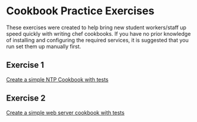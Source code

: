 Cookbook Practice Exercises
===========================
These exercises were created to help bring new student workers/staff up 
speed quickly with writing chef cookbooks.  If you have no prior knowledge 
of installing and configuring the required services, it is suggested that 
you run set them up manually first.

Exercise 1
----------
[Create a simple NTP Cookbook with tests](EXERCISE1.md)


Exercise 2
----------
[Create a simple web server cookbook with tests](EXERCISE2.md)
